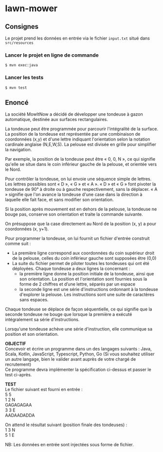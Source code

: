 # lawn-mower

## Consignes
Le projet prend les données en entrée via le fichier `input.txt` situé dans `src/resources`
### Lancer le projet en ligne de commande
```
$ mvn exec:java
```
### Lancer les tests
```
$ mvn test
```

## Enoncé

La société MowItNow a décidé de développer une tondeuse à gazon automatique, destinée aux surfaces rectangulaires.

La tondeuse peut être programmée pour parcourir l'intégralité de la surface.
La position de la tondeuse est représentée par une combinaison de coordonnées (x,y) et d'une lettre indiquant l'orientation selon la notation cardinale anglaise (N,E,W,S). La pelouse est divisée en grille pour simplifier la navigation.

Par exemple, la position de la tondeuse peut être « 0, 0, N », ce qui signifie qu'elle se situe dans le coin inférieur gauche de la pelouse, et orientée vers le Nord.

Pour contrôler la tondeuse, on lui envoie une séquence simple de lettres. Les lettres possibles sont « D », « G » et « A ». « D » et « G » font pivoter la tondeuse de 90° à droite ou à gauche respectivement, sans la déplacer. « A » signifie que l'on avance la tondeuse d'une case dans la direction à laquelle elle fait face, et sans modifier son orientation.

Si la position après mouvement est en dehors de la pelouse, la tondeuse ne bouge pas, conserve son orientation et traite la commande suivante.

On présuppose que la case directement au Nord de la position (x, y) a pour coordonnées (x, y+1).

Pour programmer la tondeuse, on lui fournit un fichier d'entrée construit comme suit :  
- La première ligne correspond aux coordonnées du coin supérieur droit de la pelouse, celles du coin inférieur gauche sont supposées être (0,0)  
- La suite du fichier permet de piloter toutes les tondeuses qui ont été déployées. Chaque tondeuse a deux lignes la concernant :  
    - la première ligne donne la position initiale de la tondeuse, ainsi que son orientation. La position et l'orientation sont fournies sous la forme de 2 chiffres et d’une lettre, séparés par un espace  
    - la seconde ligne est une série d'instructions ordonnant à la tondeuse d'explorer la pelouse. Les instructions sont une suite de caractères sans espaces.

Chaque tondeuse se déplace de façon séquentielle, ce qui signifie que la seconde tondeuse ne bouge que lorsque la première a exécuté intégralement sa série d'instructions.

Lorsqu'une tondeuse achève une série d'instruction, elle communique sa position et son orientation.

**OBJECTIF**  
Concevoir et écrire un programme dans un des langages suivants : Java, Scala, Kotlin, JavaScript, Typescript, Python, Go (Si vous souhaitez utiliser un autre langage, bien le valider avant auprès de votre chargé de recrutement)  
Ce programme devra implémenter la spécification ci-dessus et passer le test ci-après.

**TEST**  
Le fichier suivant est fourni en entrée :  
5 5  
1 2 N  
GAGAGAGAA  
3 3 E  
AADAADADDA

On attend le résultat suivant (position finale des tondeuses) :  
1 3 N  
5 1 E

NB: Les données en entrée sont injectées sous forme de fichier.
